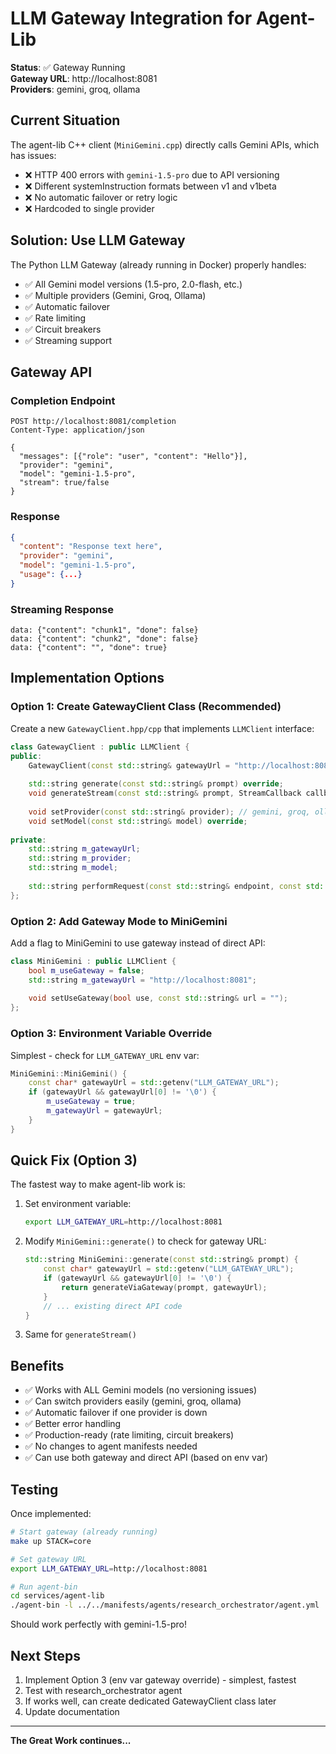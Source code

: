 # LLM Gateway Integration for Agent-Lib

**Status**: ✅ Gateway Running  
**Gateway URL**: http://localhost:8081  
**Providers**: gemini, groq, ollama

## Current Situation

The agent-lib C++ client (`MiniGemini.cpp`) directly calls Gemini APIs, which has issues:
- ❌ HTTP 400 errors with `gemini-1.5-pro` due to API versioning
- ❌ Different systemInstruction formats between v1 and v1beta
- ❌ No automatic failover or retry logic
- ❌ Hardcoded to single provider

## Solution: Use LLM Gateway

The Python LLM Gateway (already running in Docker) properly handles:
- ✅ All Gemini model versions (1.5-pro, 2.0-flash, etc.)
- ✅ Multiple providers (Gemini, Groq, Ollama)
- ✅ Automatic failover
- ✅ Rate limiting
- ✅ Circuit breakers
- ✅ Streaming support

## Gateway API

### Completion Endpoint
```http
POST http://localhost:8081/completion
Content-Type: application/json

{
  "messages": [{"role": "user", "content": "Hello"}],
  "provider": "gemini",
  "model": "gemini-1.5-pro",
  "stream": true/false
}
```

### Response
```json
{
  "content": "Response text here",
  "provider": "gemini",
  "model": "gemini-1.5-pro",
  "usage": {...}
}
```

### Streaming Response
```
data: {"content": "chunk1", "done": false}
data: {"content": "chunk2", "done": false}
data: {"content": "", "done": true}
```

## Implementation Options

### Option 1: Create GatewayClient Class (Recommended)
Create a new `GatewayClient.hpp/cpp` that implements `LLMClient` interface:

```cpp
class GatewayClient : public LLMClient {
public:
    GatewayClient(const std::string& gatewayUrl = "http://localhost:8081");
    
    std::string generate(const std::string& prompt) override;
    void generateStream(const std::string& prompt, StreamCallback callback) override;
    
    void setProvider(const std::string& provider); // gemini, groq, ollama
    void setModel(const std::string& model) override;
    
private:
    std::string m_gatewayUrl;
    std::string m_provider;
    std::string m_model;
    
    std::string performRequest(const std::string& endpoint, const std::string& payload);
};
```

### Option 2: Add Gateway Mode to MiniGemini
Add a flag to MiniGemini to use gateway instead of direct API:

```cpp
class MiniGemini : public LLMClient {
    bool m_useGateway = false;
    std::string m_gatewayUrl = "http://localhost:8081";
    
    void setUseGateway(bool use, const std::string& url = "");
};
```

### Option 3: Environment Variable Override
Simplest - check for `LLM_GATEWAY_URL` env var:

```cpp
MiniGemini::MiniGemini() {
    const char* gatewayUrl = std::getenv("LLM_GATEWAY_URL");
    if (gatewayUrl && gatewayUrl[0] != '\0') {
        m_useGateway = true;
        m_gatewayUrl = gatewayUrl;
    }
}
```

## Quick Fix (Option 3)

The fastest way to make agent-lib work is:

1. Set environment variable:
   ```bash
   export LLM_GATEWAY_URL=http://localhost:8081
   ```

2. Modify `MiniGemini::generate()` to check for gateway URL:
   ```cpp
   std::string MiniGemini::generate(const std::string& prompt) {
       const char* gatewayUrl = std::getenv("LLM_GATEWAY_URL");
       if (gatewayUrl && gatewayUrl[0] != '\0') {
           return generateViaGateway(prompt, gatewayUrl);
       }
       // ... existing direct API code
   }
   ```

3. Same for `generateStream()`

## Benefits

- ✅ Works with ALL Gemini models (no versioning issues)
- ✅ Can switch providers easily (gemini, groq, ollama)
- ✅ Automatic failover if one provider is down
- ✅ Better error handling
- ✅ Production-ready (rate limiting, circuit breakers)
- ✅ No changes to agent manifests needed
- ✅ Can use both gateway and direct API (based on env var)

## Testing

Once implemented:

```bash
# Start gateway (already running)
make up STACK=core

# Set gateway URL
export LLM_GATEWAY_URL=http://localhost:8081

# Run agent-bin
cd services/agent-lib
./agent-bin -l ../../manifests/agents/research_orchestrator/agent.yml
```

Should work perfectly with gemini-1.5-pro!

## Next Steps

1. Implement Option 3 (env var gateway override) - simplest, fastest
2. Test with research_orchestrator agent
3. If works well, can create dedicated GatewayClient class later
4. Update documentation

---

**The Great Work continues...**

